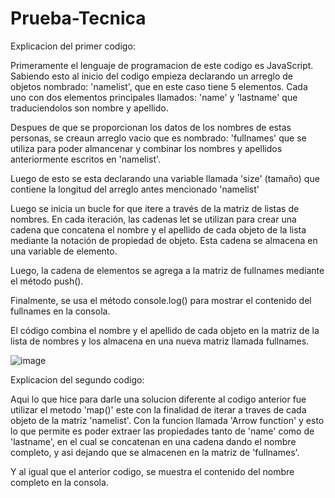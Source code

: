 # Prueba-Tecnica

Explicacion del primer codigo:

Primeramente el lenguaje de programacion de este codigo es JavaScript. Sabiendo esto al inicio del codigo empieza declarando un arreglo de objetos nombrado: 'namelist', que en este caso tiene 5 elementos. Cada uno con dos elementos principales llamados: 'name' y 'lastname' que traduciendolos son nombre y apellido.

Despues de que se proporcionan los datos de los nombres de estas personas, se creaun arreglo vacio que es nombrado: 'fullnames'
que se utiliza para poder almancenar y combinar los nombres y apellidos anteriormente escritos en 'namelist'.

Luego de esto se esta declarando una variable llamada 'size' (tamaño) que contiene la longitud del arreglo antes mencionado 'namelist'

Luego se inicia un bucle for que itere a través de la matriz de listas de nombres. En cada iteración, las cadenas let se utilizan para crear una cadena que concatena el nombre y el apellido de cada objeto de la lista mediante la notación de propiedad de objeto. Esta cadena se almacena en una variable de elemento.

Luego, la cadena de elementos se agrega a la matriz de fullnames mediante el método push().

Finalmente, se usa el método console.log() para mostrar el contenido del fullnames en la consola.

El código combina el nombre y el apellido de cada objeto en la matriz de la lista de nombres y los almacena en una nueva matriz llamada fullnames.

![image](https://user-images.githubusercontent.com/128757228/235797279-df99de6f-dbcc-40bd-988d-6f2b4164517e.png)



Explicacion del segundo codigo:

Aqui lo que hice para darle una solucion diferente al codigo anterior fue utilizar el metodo 'map()' este con la finalidad de iterar a traves de cada objeto de la matriz 'namelist'. Con la funcion llamada 'Arrow function' y esto lo que permite es poder extraer las propiedades tanto de 'name' como de 'lastname', en el cual se concatenan en una cadena dando el nombre completo, y asi dejando que se almacenen en la matriz de 'fullnames'.

Y al igual que el anterior codigo, se muestra el contenido del nombre completo en la consola.
